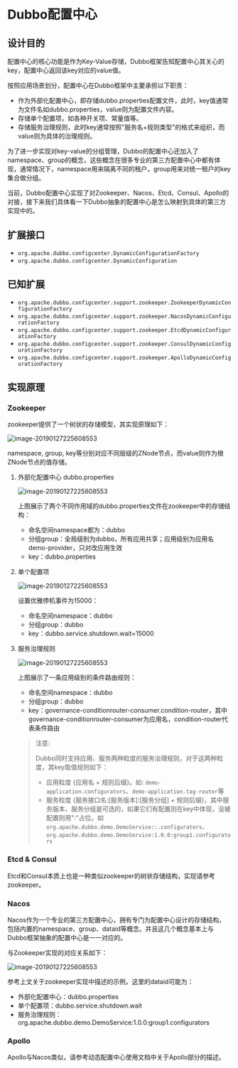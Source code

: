 # Dubbo配置中心

## 设计目的
配置中心的核心功能是作为Key-Value存储，Dubbo框架告知配置中心其关心的key，配置中心返回该key对应的value值。

按照应用场景划分，配置中心在Dubbo框架中主要承担以下职责：

- 作为外部化配置中心，即存储dubbo.properties配置文件，此时，key值通常为文件名如dubbo.properties，value则为配置文件内容。
- 存储单个配置项，如各种开关项、常量值等。
- 存储服务治理规则，此时key通常按照"服务名+规则类型"的格式来组织，而value则为具体的治理规则。

为了进一步实现对key-value的分组管理，Dubbo的配置中心还加入了namespace、group的概念，这些概念在很多专业的第三方配置中心中都有体现，通常情况下，namespace用来隔离不同的租户，group用来对统一租户的key集合做分组。

当前，Dubbo配置中心实现了对Zookeeper、Nacos、Etcd、Consul、Apollo的对接，接下来我们具体看一下Dubbo抽象的配置中心是怎么映射到具体的第三方实现中的。

## 扩展接口

* `org.apache.dubbo.configcenter.DynamicConfigurationFactory`
* `org.apache.dubbo.configcenter.DynamicConfiguration`

## 已知扩展

* `org.apache.dubbo.configcenter.support.zookeeper.ZookeeperDynamicConfigurationFactory`
* `org.apache.dubbo.configcenter.support.zookeeper.NacosDynamicConfigurationFactory`
* `org.apache.dubbo.configcenter.support.zookeeper.EtcdDynamicConfigurationFactory`
* `org.apache.dubbo.configcenter.support.zookeeper.ConsulDynamicConfigurationFactory`
* `org.apache.dubbo.configcenter.support.zookeeper.ApolloDynamicConfigurationFactory`

## 实现原理

### Zookeeper

zookeeper提供了一个树状的存储模型，其实现原理如下：

![image-20190127225608553](/img/configcenter_zk_model.jpg)

namespace, group, key等分别对应不同层级的ZNode节点，而value则作为根ZNode节点的值存储。

1. 外部化配置中心 dubbo.properties

   ![image-20190127225608553](/img/configcenter_zk_properties.jpg)
   
   上图展示了两个不同作用域的dubbo.properties文件在zookeeper中的存储结构：
   - 命名空间namespace都为：dubbo
   - 分组group：全局级别为dubbo，所有应用共享；应用级别为应用名demo-provider，只对改应用生效
   - key：dubbo.properties
   
2. 单个配置项

   ![image-20190127225608553](/img/configcenter_zk_singleitem.jpg)
   
   设置优雅停机事件为15000：
   - 命名空间namespace：dubbo
   - 分组group：dubbo
   - key：dubbo.service.shutdown.wait=15000
     
3. 服务治理规则

    ![image-20190127225608553](/img/configcenter_zk_rule.jpg)
    
    上图展示了一条应用级别的条件路由规则：
    
    - 命名空间namespace：dubbo
    - 分组group：dubbo
    - key：governance-conditionrouter-consumer.condition-router，其中governance-conditionrouter-consumer为应用名，condition-router代表条件路由
    
    
    > 注意:
    >
    > Dubbo同时支持应用、服务两种粒度的服务治理规则，对于这两种粒度，其key取值规则如下：
    > * 应用粒度 {应用名 + 规则后缀}。如: `demo-application.configurators`、`demo-application.tag-router`等
    > * 服务粒度 {服务接口名:[服务版本]:[服务分组] + 规则后缀}，其中服务版本、服务分组是可选的，如果它们有配置则在key中体现，没被配置则用":"占位。如
    > `org.apache.dubbo.demo.DemoService::.configurators`、`org.apache.dubbo.demo.DemoService:1.0.0:group1.configurators`

### Etcd & Consul

Etcd和Consul本质上也是一种类似zookeeper的树状存储结构，实现请参考zookeeper。

### Nacos

Nacos作为一个专业的第三方配置中心，拥有专门为配置中心设计的存储结构，包括内置的namespace、group、dataid等概念。并且这几个概念基本上与Dubbo框架抽象的配置中心是一一对应的。

与Zookeeper实现的对应关系如下：

![image-20190127225608553](/img/configcenter_nacos_model.jpg)

参考上文关于zookeeper实现中描述的示例，这里的dataid可能为：
* 外部化配置中心：dubbo.properties
* 单个配置项：dubbo.service.shutdown.wait
* 服务治理规则：org.apache.dubbo.demo.DemoService:1.0.0:group1.configurators

### Apollo

Apollo与Nacos类似，请参考动态配置中心使用文档中关于Apollo部分的描述。

